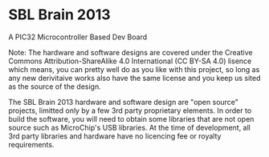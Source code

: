 # SBL Brain 2013

A PIC32 Microcontroller Based Dev Board

Note:
The hardware and software designs are covered under the Creative Commons Attribution-ShareAlike 4.0 International (CC BY-SA 4.0) lisence which means, you can pretty well do as you like with this project, so long as any new derivitaive works also have the same license and you keep us sited as the source of the design. 

The SBL Brain 2013 hardware and software design are "open source" projects, limitted only by a few 3rd party proprietary elements. In order to build the software, you will need to obtain some libraries that are not open source such as MicroChip's USB libraries. At the time of development, all 3rd party libraries and hardware have no licencing fee or royalty requirements.
